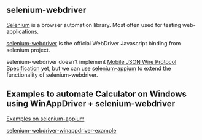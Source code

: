 ## selenium-webdriver
[Selenium](https://github.com/SeleniumHQ/selenium) is a browser automation library. Most often used for testing web-applications.

[selenium-webdriver](https://seleniumhq.github.io/selenium/docs/api/javascript/) is the official WebDriver Javascript binding from selenium project.

selenium-webdriver doesn't implement [Mobile JSON Wire Protocol Specification](https://github.com/SeleniumHQ/mobile-spec/blob/master/spec-draft.md) yet, but we can use [selenium-appium](https://github.com/react-native-windows/selenium-appium) to extend the functionality of selenium-webdriver.

## Examples to automate Calculator on Windows using WinAppDriver + selenium-webdriver

[Examples on selenium-appium](https://github.com/react-native-windows/selenium-appium/tree/master/example)

[selenium-webdriver-winappdriver-example](https://github.com/react-native-windows/selenium-webdriver-winappdriver-example)
